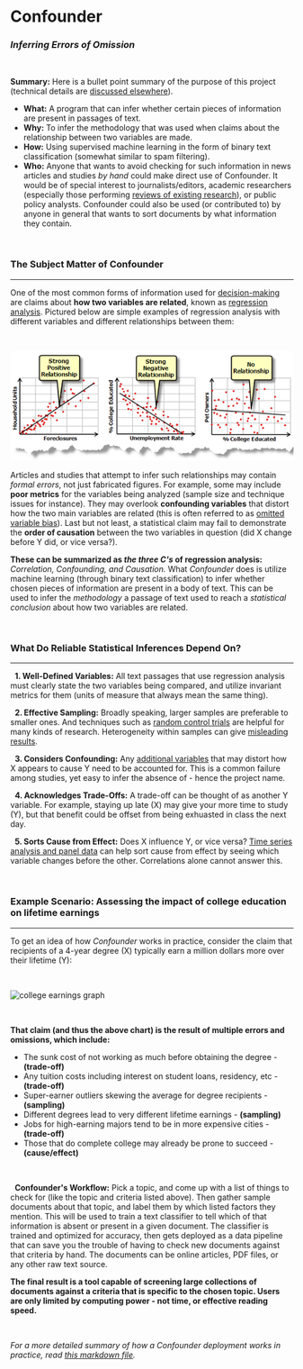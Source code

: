 # Confounder
### *Inferring Errors of Omission*

&nbsp;

**Summary:** Here is a bullet point summary of the purpose of this project (technical details are [discussed elsewhere](https://github.com/analyticascent/confounder/blob/master/confounder-pipeline.md)).

* **What:** A program that can infer whether certain pieces of information are present in passages of text.
* **Why:** To infer the methodology that was used when claims about the relationship between two variables are made.
* **How:** Using supervised machine learning in the form of binary text classification (somewhat similar to spam filtering).
* **Who:** Anyone that wants to avoid checking for such information in news articles and studies *by hand* could make direct use of Confounder. It would be of special interest to journalists/editors, academic researchers (especially those performing [reviews of existing research](https://www.ncbi.nlm.nih.gov/pmc/articles/PMC539417/)), or public policy analysts. Confounder could also be used (or contributed to) by anyone in general that wants to sort documents by what information they contain.

&nbsp;

### The Subject Matter of Confounder
---

One of the most common forms of information used for [decision-making](https://online.csp.edu/blog/business/decision-making-process) are claims about **how two variables are related**, known as [regression analysis](https://news.mit.edu/2010/explained-reg-analysis-0316). Pictured below are simple examples of regression analysis with different variables and different relationships between them:

&nbsp;

![](https://raw.githubusercontent.com/analyticascent/confounder/master/images/scatterplots.png)

Articles and studies that attempt to infer such relationships may contain *formal errors*, not just fabricated figures. For example, some may include **poor metrics** for the variables being analyzed (sample size and technique issues for instance). They may overlook **confounding variables** that distort how the two main variables are related (this is often referred to as [omitted variable bias](https://www.youtube.com/watch?v=b4jhrK03zhs)). Last but not least, a statistical claim may fail to demonstrate the **order of causation** between the two variables in question (did X change before Y did, or vice versa?). 

**These can be summarized as *the three C's* of regression analysis:** *Correlation, Confounding, and Causation.* What *Confounder* does is utilize machine learning (through binary text classification) to infer whether chosen pieces of information are present in a body of text. This can be used to infer the *methodology* a passage of text used to reach a *statistical conclusion* about how two variables are related.

&nbsp;

### What Do Reliable Statistical Inferences Depend On?
---

&nbsp; **1. Well-Defined Variables:** All text passages that use regression analysis must clearly state the two variables being compared, and utilize invariant metrics for them (units of measure that always mean the same thing).

&nbsp; **2. Effective Sampling:** Broadly speaking, larger samples are preferable to smaller ones. And techniques such as [random control trials](https://www.youtube.com/watch?v=LttLBhTOVvo) are helpful for many kinds of research. Heterogeneity within samples can give [misleading results](https://www.autodeskresearch.com/publications/samestats).

&nbsp; **3. Considers Confounding:** Any [additional variables](https://www.youtube.com/watch?v=b4jhrK03zhs) that may distort how X appears to cause Y need to be accounted for. This is a common failure among studies, yet easy to infer the absence of - hence the project name.

&nbsp; **4. Acknowledges Trade-Offs:** A trade-off can be thought of as another Y variable. For example, staying up late (X) may give your more time to study (Y), but that benefit could be offset from being exhuasted in class the next day.

&nbsp; **5. Sorts Cause from Effect:** Does X influence Y, or vice versa? [Time series analysis and panel data](https://www.youtube.com/watch?v=NCDgJRTvYsY) can help sort cause from effect by seeing which variable changes before the other. Correlations alone cannot answer this.

&nbsp;

### Example Scenario: Assessing the impact of college education on lifetime earnings
---

To get an idea of how *Confounder* works in practice, consider the claim that recipients of a 4-year degree (X) typically earn a million dollars more over their lifetime (Y):

&nbsp;

![college earnings graph](http://www.incontext.indiana.edu/2009/mar-apr/images/earnings_fig2.gif)

&nbsp;

**That claim (and thus the above chart) is the result of multiple errors and omissions, which include:**

* The sunk cost of not working as much before obtaining the degree - **(trade-off)**
* Any tuition costs including interest on student loans, residency, etc - **(trade-off)**
* Super-earner outliers skewing the average for degree recipients - **(sampling)**
* Different degrees lead to very different lifetime earnings - **(sampling)**
* Jobs for high-earning majors tend to be in more expensive cities - **(trade-off)**
* Those that do complete college may already be prone to succeed - **(cause/effect)**

&nbsp;

&nbsp; **Confounder's Workflow:** Pick a topic, and come up with a list of things to check for (like the topic and criteria listed above). Then gather sample documents about that topic, and label them by which listed factors they mention. This will be used to train a text classifier to tell which of that information is absent or present in a given document. The classifier is trained and optimized for accuracy, then gets deployed as a data pipeline that can save you the trouble of having to check new documents against that criteria by hand. The documents can be online articles, PDF files, or any other raw text source.

**The final result is a tool capable of screening large collections of documents against a criteria that is specific to the chosen topic. Users are only limited by computing power - not time, or effective reading speed.**

&nbsp;

*For a more detailed summary of how a Confounder deployment works in practice, read [this markdown file](https://github.com/analyticascent/confounder/blob/master/confounder-pipeline.md).*
